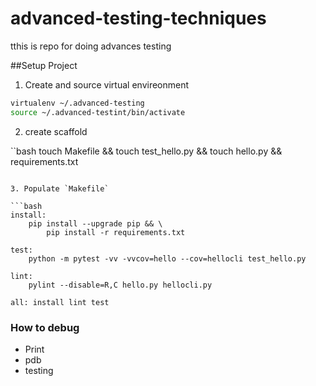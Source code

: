 # advanced-testing-techniques

tthis is repo for doing advances testing

##Setup Project


1. Create and source virtual envireonment

```bash
virtualenv ~/.advanced-testing
source ~/.advanced-testint/bin/activate
```

2. create scaffold

``bash
touch Makefile && touch test_hello.py && touch hello.py  && requirements.txt
```

3. Populate `Makefile`

```bash
install:
	pip install --upgrade pip && \
		pip install -r requirements.txt

test:
	python -m pytest -vv -vvcov=hello --cov=hellocli test_hello.py

lint:
	pylint --disable=R,C hello.py hellocli.py

all: install lint test
```

### How to debug
* Print
* pdb
* testing

